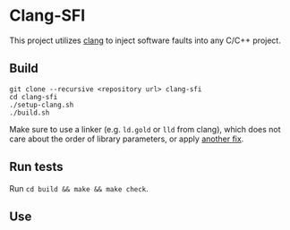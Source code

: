 # Clang-SFI
This project utilizes [clang](https://clang.llvm.org/) to inject software faults into any C/C++ project.

## Build
```
git clone --recursive <repository url> clang-sfi
cd clang-sfi
./setup-clang.sh
./build.sh
```

Make sure to use a linker (e.g. `ld.gold` or `lld` from clang), which does not care about the order of library parameters, or apply [another fix](https://stackoverflow.com/questions/34164594/gcc-ld-method-to-determine-link-order-of-static-libraries/34168951#34168951).

## Run tests
Run `cd build && make && make check`.

## Use
